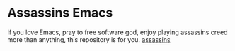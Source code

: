 # Assassins Emacs
If you love Emacs, pray to free software god, enjoy playing assassins creed more than anything, this repository is for you.
[assassins]("https://external-content.duckduckgo.com/iu/?u=https%3A%2F%2Fi.ytimg.com%2Fvi%2FHKEj2bQX6yY%2Fmaxresdefault.jpg&f=1&nofb=1")

